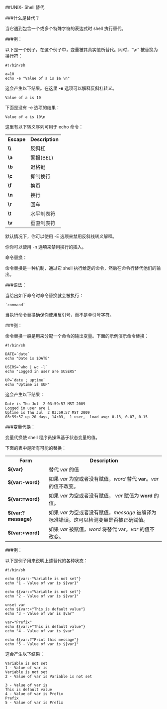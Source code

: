 ##UNIX- Shell 替代

###什么是替代？

当它遇到包含一个或多个特殊字符的表达式时 shell 执行替代。

###例：

以下是一个例子，在这个例子中，变量被其真实值所替代。同时，“\n” 被替换为换行符：

    #!/bin/sh
    
    a=10
    echo -e "Value of a is $a \n"

这会产生以下结果。在这里 **-e** 选项可以解释反斜杠转义。

    Value of a is 10

下面是没有 -e 选项的结果：

    Value of a is 10\n

这里有以下转义序列可用于 echo 命令：

<table>
	<tr><th>Escape</th><th>Description</th></tr>
	<tr><td><strong>\\</strong></td><td>反斜杠</td></tr>
	<tr><td><strong>\a</strong></td><td>警报(BEL)</td></tr>
	<tr><td><strong>\b</strong></td><td>退格键</td></tr>
	<tr><td><strong>\c</strong></td><td>抑制换行</td></tr>
	<tr><td><strong>\f</strong></td><td>换页</td></tr>
	<tr><td><strong>\n</strong></td><td>换行</td></tr>
	<tr><td><strong>\r</strong></td><td>回车</td></tr>
	<tr><td><strong>\t</strong></td><td>水平制表符</td></tr>
	<tr><td><strong>\v</strong></td><td>垂直制表符</td></tr>
</table>

默认情况下，你可以使用 -E 选项来禁用反斜线转义解释。

你你可以使用 -n 选项来禁用换行的插入。

命令替换：

命令替换是一种机制，通过它 shell 执行给定的命令，然后在命令行替代他们的输出。

###语法：

当给出如下命令时命令替换就会被执行：

    `command`

当执行命令替换确保你使用反引号，而不是单引号字符。

###例：

命令替换一般是用来分配一个命令的输出变量。下面的示例演示命令替换：

    #!/bin/sh
    
    DATE=`date`
    echo "Date is $DATE"
    
    USERS=`who | wc -l`
    echo "Logged in user are $USERS"
    
    UP=`date ; uptime`
    echo "Uptime is $UP"

这会产生以下结果：

    Date is Thu Jul  2 03:59:57 MST 2009
    Logged in user are 1
    Uptime is Thu Jul  2 03:59:57 MST 2009
    03:59:57 up 20 days, 14:03,  1 user,  load avg: 0.13, 0.07, 0.15

###变量代换：

变量代换使 shell 程序员操纵基于状态变量的值。

下面的表中是所有可能的替换：

<table>
	<tr><th>Form</th><th>Description</th></tr>
	<tr><td><strong>${var}</strong></td><td>替代 <i>var</i> 的值</td></tr>
	<tr><td><strong>${var:-word}</strong></td><td>如果 <i>var</i> 为空或者没有赋值，<i>word</i> 替代 <b>var</b>。<i>var</i> 的值不改变。</td></tr>
	<tr><td><strong>${var:=word}</strong></td><td>如果 <i>var</i> 为空或者没有赋值， <i>var</i> 赋值为 <b>word</b> 的值。</td></tr>
	<tr><td><strong>${var:?message}</strong></td><td>如果 <i>var</i> 为空或者没有赋值，<i>message</i> 被编译为标准错误。这可以检测变量是否被正确赋值。</td></tr>
	<tr><td><strong>${var:+word}</strong></td><td>如果 <i>var</i> 被赋值，<i>word</i> 将替代 var。<i>var</i> 的值不改变。</td></tr></td></tr>
</table>

###例：

以下是例子用来说明上述替代的各种状态：
    
    #!/bin/sh
    
    echo ${var:-"Variable is not set"}
    echo "1 - Value of var is ${var}"
    
    echo ${var:="Variable is not set"}
    echo "2 - Value of var is ${var}"
    
    unset var
    echo ${var:+"This is default value"}
    echo "3 - Value of var is $var"
    
    var="Prefix"
    echo ${var:+"This is default value"}
    echo "4 - Value of var is $var"
    
    echo ${var:?"Print this message"}
    echo "5 - Value of var is ${var}"
    
这会产生以下结果：

    Variable is not set
    1 - Value of var is
    Variable is not set
    2 - Value of var is Variable is not set
    
    3 - Value of var is
    This is default value
    4 - Value of var is Prefix
    Prefix
    5 - Value of var is Prefix